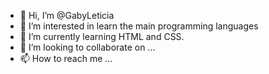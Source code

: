- 👋 Hi, I’m @GabyLeticia
- 👀 I’m interested in learn the main programming languages
- 🌱 I’m currently learning HTML and CSS.
- 💞️ I’m looking to collaborate on ...
- 📫 How to reach me ...

<!---
GabyLeticia/GabyLeticia is a ✨ special ✨ repository because its `README.md` (this file) appears on your GitHub profile.
You can click the Preview link to take a look at your changes.
--->
